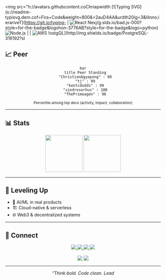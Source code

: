 <div alcenter"

<img src="h://avatars.githubcontent.coChriapwidth
[![Typing SVG](s://readme-typisvg.dem.cof=Fira+Code&weight=800&=2auD4AA&urdth20ig=3&liInno;ierariveT](https://git.io/typing-
| ![React](https://img.shields.io/badge/Reactb?styor-the-badgeogo=reactr=6B) Nexj/g.slds.io/bad.js-000?style=for-the-badge&logohon-3776AB?style=for-the-badge&logo=python) ![Node.js](https://img.shields.io/badge/Node.-339933?stye=fthb&lono) [](hiields.d0tyle=for-the-balo) |
| ![AWS](https://img.shields.io/badge/AWS-232F3E?style=for-e-&logomazotpo/d/Docker-2ED?e=e-dgocker) !ostgQL](http//img.shields.io/badge/PostgreSQL-316192?sl
## 📈 Peer 

<div align="center">

```mermaid
bar
  title Peer Standing
  "ChristianAgyapong" : 98
  "tj" : 99
  "kentcdodds" : 99
  "sindresorhus" : 100
  "ThePrimeagen" : 96
```
<sub>Percentile among top devs (activity, impact, collaboration)</sub>

</div>

---

## 📊 Stats

<div align="center">
  <img height="120" src="https://github-readme-stats.vercel.app/api?username=ChristianAgyapong&show_icons=true&theme=radical&title_color=00D4AA&icon_color=FF6B6B&text_color=FFFFFF&bg_color=232946&border_color=00D4AA"/>
  <img height="120" src="https://github-readme-stats.vercel.app/api/top-langs/?username=ChristianAgyapong&layout=compact&theme=radical&title_color=00D4AA&text_color=FFFFFF&bg_color=232946&border_color=00D4AA"/>
</div>

---

## 🌱 Leveling Up

- 🤖 AI/ML in real products
- 🏗️ Cloud-native & serverless
- 🌐 Web3 & decentralized systems

---

## 🤝 Connect

<div align="center">

<a href="https://www.linkedin.com/in/christian-agyapong">
  <img src="https://img.shields.io/badge/LinkedIn-0077B5?style=for-the-badge&logo=linkedin&logoColor=white">
</a>
<a href="https://christianagyapong.dev">
  <img src="https://img.shields.io/badge/Portfolio-000000?style=for-the-badge&logo=react&logoColor=white">
</a>
<a href="https://twitter.com/ChristianAgyapong">
  <img src="https://img.shields.io/badge/Twitter-1DA1F2?style=for-the-badge&logo=twitter&logoColor=white">
</a>
<a href="mailto:christian.agyapong@example.com">
  <img src="https://img.shields.io/badge/Email-4ECDC4?style=for-the-badge&logo=gmail&logoColor=white">
</a>
<br><br>
<img src="https://komarev.com/ghpvc/?username=ChristianAgyapong&color=00D4AA&style=for-the-badge&label=Profile+Views">
<img src="https://img.shields.io/github/followers/ChristianAgyapong?label=Followers&style=for-the-badge&color=FF6B6B&labelColor=232946">
</div>

---

<div align="center">
<i>“Think bold. Code clean. Lead 
